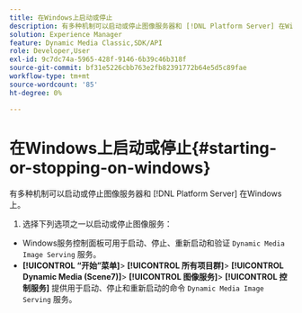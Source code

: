 ```yaml
---
title: 在Windows上启动或停止
description: 有多种机制可以启动或停止图像服务器和 [!DNL Platform Server] 在Windows上
solution: Experience Manager
feature: Dynamic Media Classic,SDK/API
role: Developer,User
exl-id: 9c7dc74a-5965-428f-9146-6b39c46b318f
source-git-commit: bf31e5226cbb763e2fb82391772b64e5d5c89fae
workflow-type: tm+mt
source-wordcount: '85'
ht-degree: 0%

---
```


# 在Windows上启动或停止{#starting-or-stopping-on-windows}

有多种机制可以启动或停止图像服务器和 [!DNL Platform Server] 在Windows上。

1. 选择下列选项之一以启动或停止图像服务：

* Windows服务控制面板可用于启动、停止、重新启动和验证 `Dynamic Media Image Serving` 服务。
* **[!UICONTROL “开始”菜单]**> **[!UICONTROL 所有项目群]**> **[!UICONTROL Dynamic Media (Scene7)]**> **[!UICONTROL 图像服务]**> **[!UICONTROL 控制服务]** 提供用于启动、停止和重新启动的命令 `Dynamic Media Image Serving` 服务。
